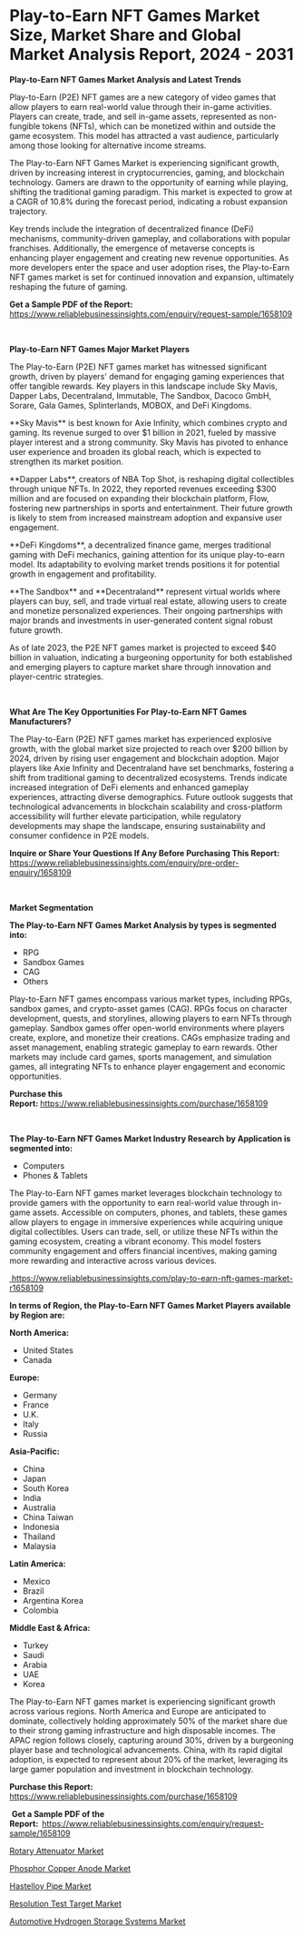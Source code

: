 <p><h1>Play-to-Earn NFT Games Market Size, Market Share and Global Market Analysis Report, 2024 - 2031</h1></p><p><strong>Play-to-Earn NFT Games Market Analysis and Latest Trends</strong></p>
<p><p>Play-to-Earn (P2E) NFT games are a new category of video games that allow players to earn real-world value through their in-game activities. Players can create, trade, and sell in-game assets, represented as non-fungible tokens (NFTs), which can be monetized within and outside the game ecosystem. This model has attracted a vast audience, particularly among those looking for alternative income streams.</p><p>The Play-to-Earn NFT Games Market is experiencing significant growth, driven by increasing interest in cryptocurrencies, gaming, and blockchain technology. Gamers are drawn to the opportunity of earning while playing, shifting the traditional gaming paradigm. This market is expected to grow at a CAGR of 10.8% during the forecast period, indicating a robust expansion trajectory. </p><p>Key trends include the integration of decentralized finance (DeFi) mechanisms, community-driven gameplay, and collaborations with popular franchises. Additionally, the emergence of metaverse concepts is enhancing player engagement and creating new revenue opportunities. As more developers enter the space and user adoption rises, the Play-to-Earn NFT games market is set for continued innovation and expansion, ultimately reshaping the future of gaming.</p></p>
<p><strong>Get a Sample PDF of the Report:&nbsp;</strong> <a href="https://www.reliablebusinessinsights.com/enquiry/request-sample/1658109?utm_campaign=1113&utm_medium=2&utm_source=Github&utm_content=ia&utm_term=27122024&utm_id=play-to-earn-nft-games">https://www.reliablebusinessinsights.com/enquiry/request-sample/1658109</a></p>
<p>&nbsp;</p>
<p><strong>Play-to-Earn NFT Games Major Market Players</strong></p>
<p><p>The Play-to-Earn (P2E) NFT games market has witnessed significant growth, driven by players' demand for engaging gaming experiences that offer tangible rewards. Key players in this landscape include Sky Mavis, Dapper Labs, Decentraland, Immutable, The Sandbox, Dacoco GmbH, Sorare, Gala Games, Splinterlands, MOBOX, and DeFi Kingdoms.</p><p>**Sky Mavis** is best known for Axie Infinity, which combines crypto and gaming. Its revenue surged to over $1 billion in 2021, fueled by massive player interest and a strong community. Sky Mavis has pivoted to enhance user experience and broaden its global reach, which is expected to strengthen its market position.</p><p>**Dapper Labs**, creators of NBA Top Shot, is reshaping digital collectibles through unique NFTs. In 2022, they reported revenues exceeding $300 million and are focused on expanding their blockchain platform, Flow, fostering new partnerships in sports and entertainment. Their future growth is likely to stem from increased mainstream adoption and expansive user engagement.</p><p>**DeFi Kingdoms**, a decentralized finance game, merges traditional gaming with DeFi mechanics, gaining attention for its unique play-to-earn model. Its adaptability to evolving market trends positions it for potential growth in engagement and profitability.</p><p>**The Sandbox** and **Decentraland** represent virtual worlds where players can buy, sell, and trade virtual real estate, allowing users to create and monetize personalized experiences. Their ongoing partnerships with major brands and investments in user-generated content signal robust future growth.</p><p>As of late 2023, the P2E NFT games market is projected to exceed $40 billion in valuation, indicating a burgeoning opportunity for both established and emerging players to capture market share through innovation and player-centric strategies.</p></p>
<p>&nbsp;</p>
<p><strong>What Are The Key Opportunities For Play-to-Earn NFT Games Manufacturers?</strong></p>
<p><p>The Play-to-Earn (P2E) NFT games market has experienced explosive growth, with the global market size projected to reach over $200 billion by 2024, driven by rising user engagement and blockchain adoption. Major players like Axie Infinity and Decentraland have set benchmarks, fostering a shift from traditional gaming to decentralized ecosystems. Trends indicate increased integration of DeFi elements and enhanced gameplay experiences, attracting diverse demographics. Future outlook suggests that technological advancements in blockchain scalability and cross-platform accessibility will further elevate participation, while regulatory developments may shape the landscape, ensuring sustainability and consumer confidence in P2E models.</p></p>
<p><strong>Inquire or Share Your Questions If Any Before Purchasing This Report:</strong> <a href="https://www.reliablebusinessinsights.com/enquiry/pre-order-enquiry/1658109?utm_campaign=1113&utm_medium=2&utm_source=Github&utm_content=ia&utm_term=27122024&utm_id=play-to-earn-nft-games">https://www.reliablebusinessinsights.com/enquiry/pre-order-enquiry/1658109</a></p>
<p>&nbsp;</p>
<p><strong>Market Segmentation</strong></p>
<p><strong>The Play-to-Earn NFT Games Market Analysis by types is segmented into:</strong></p>
<p><ul><li>RPG</li><li>Sandbox Games</li><li>CAG</li><li>Others</li></ul></p>
<p><p>Play-to-Earn NFT games encompass various market types, including RPGs, sandbox games, and crypto-asset games (CAG). RPGs focus on character development, quests, and storylines, allowing players to earn NFTs through gameplay. Sandbox games offer open-world environments where players create, explore, and monetize their creations. CAGs emphasize trading and asset management, enabling strategic gameplay to earn rewards. Other markets may include card games, sports management, and simulation games, all integrating NFTs to enhance player engagement and economic opportunities.</p></p>
<p><strong>Purchase this Report:&nbsp;</strong><a href="https://www.reliablebusinessinsights.com/purchase/1658109?utm_campaign=1113&utm_medium=2&utm_source=Github&utm_content=ia&utm_term=27122024&utm_id=play-to-earn-nft-games">https://www.reliablebusinessinsights.com/purchase/1658109</a></p>
<p>&nbsp;</p>
<p><strong>The Play-to-Earn NFT Games Market Industry Research by Application is segmented into:</strong></p>
<p><ul><li>Computers</li><li>Phones & Tablets</li></ul></p>
<p><p>The Play-to-Earn NFT games market leverages blockchain technology to provide gamers with the opportunity to earn real-world value through in-game assets. Accessible on computers, phones, and tablets, these games allow players to engage in immersive experiences while acquiring unique digital collectibles. Users can trade, sell, or utilize these NFTs within the gaming ecosystem, creating a vibrant economy. This model fosters community engagement and offers financial incentives, making gaming more rewarding and interactive across various devices.</p></p>
<p><a href="https://www.reliablebusinessinsights.com/play-to-earn-nft-games-market-r1658109?utm_campaign=1113&utm_medium=2&utm_source=Github&utm_content=ia&utm_term=27122024&utm_id=play-to-earn-nft-games">&nbsp;https://www.reliablebusinessinsights.com/play-to-earn-nft-games-market-r1658109</a></p>
<p><strong>In terms of Region, the Play-to-Earn NFT Games Market Players available by Region are:</strong></p>
<p>
    <p> <strong> North America: </strong>
        <ul>
            <li>United States</li>
            <li>Canada</li>
        </ul>
        </p> 
    <p> <strong> Europe: </strong>
        <ul>
            <li>Germany</li>
            <li>France</li>
            <li>U.K.</li>
            <li>Italy</li>
            <li>Russia</li>
        </ul>
        </p> 
    <p> <strong> Asia-Pacific: </strong>
        <ul>
            <li>China</li>
            <li>Japan</li>
            <li>South Korea</li>
            <li>India</li>
            <li>Australia</li>
            <li>China Taiwan</li>
            <li>Indonesia</li>
            <li>Thailand</li>
            <li>Malaysia</li>
        </ul>
        </p> 
    <p> <strong> Latin America: </strong>
        <ul>
            <li>Mexico</li>
            <li>Brazil</li>
            <li>Argentina Korea</li>
            <li>Colombia</li>
        </ul>
        </p> 
    <p> <strong> Middle East & Africa: </strong>
        <ul>
            <li>Turkey</li>
            <li>Saudi</li>
            <li>Arabia</li>
            <li>UAE</li>
            <li>Korea</li>
        </ul>
    </p>
    </p>
<p><p>The Play-to-Earn NFT games market is experiencing significant growth across various regions. North America and Europe are anticipated to dominate, collectively holding approximately 50% of the market share due to their strong gaming infrastructure and high disposable incomes. The APAC region follows closely, capturing around 30%, driven by a burgeoning player base and technological advancements. China, with its rapid digital adoption, is expected to represent about 20% of the market, leveraging its large gamer population and investment in blockchain technology.</p></p>
<p><strong>Purchase this Report: </strong><a href="https://www.reliablebusinessinsights.com/purchase/1658109?utm_campaign=1113&utm_medium=2&utm_source=Github&utm_content=ia&utm_term=27122024&utm_id=play-to-earn-nft-games">https://www.reliablebusinessinsights.com/purchase/1658109</a></p>
<p>&nbsp;<strong>Get a Sample PDF of the Report:&nbsp;&nbsp;</strong><a href="https://www.reliablebusinessinsights.com/enquiry/request-sample/1658109?utm_campaign=1113&utm_medium=2&utm_source=Github&utm_content=ia&utm_term=27122024&utm_id=play-to-earn-nft-games">https://www.reliablebusinessinsights.com/enquiry/request-sample/1658109</a></p>
<p><strong></strong></p>
<p><p><a href="https://www.linkedin.com/pulse/rotary-attenuator-market-forecast-insights-growth-factors-zw5ye?utm_campaign=1113&utm_medium=2&utm_source=Github&utm_content=ia&utm_term=27122024&utm_id=play-to-earn-nft-games">Rotary Attenuator Market</a></p><p><a href="https://github.com/princessbartram3/Market-Research-Report-List-1/blob/main/phosphor-copper-anode-market.md?utm_campaign=1113&utm_medium=2&utm_source=Github&utm_content=ia&utm_term=27122024&utm_id=play-to-earn-nft-games">Phosphor Copper Anode Market</a></p><p><a href="https://www.linkedin.com/pulse/hastelloy-pipemarket-analysis-forecastinggrowth-drivers-yjgzf?utm_campaign=1113&utm_medium=2&utm_source=Github&utm_content=ia&utm_term=27122024&utm_id=play-to-earn-nft-games">Hastelloy Pipe Market</a></p><p><a href="https://www.linkedin.com/pulse/global-resolution-test-target-market-focus-application-w6ote?utm_campaign=1113&utm_medium=2&utm_source=Github&utm_content=ia&utm_term=27122024&utm_id=play-to-earn-nft-games">Resolution Test Target Market</a></p><p><a href="https://github.com/edacruz6/Market-Research-Report-List-1/blob/main/automotive-hydrogen-storage-systems-market.md?utm_campaign=1113&utm_medium=2&utm_source=Github&utm_content=ia&utm_term=27122024&utm_id=play-to-earn-nft-games">Automotive Hydrogen Storage Systems Market</a></p></p>